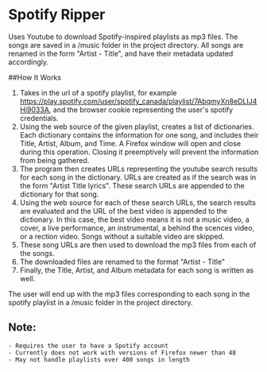 # Spotify Ripper
Uses Youtube to download Spotify-inspired playlists as mp3 files. The songs are saved in a /music folder in the project directory. All songs are renamed in the form "Artist - Title", and have their metadata updated accordingly.

##How It Works
1. Takes in the url of a spotify playlist, for example <https://play.spotify.com/user/spotify_canada/playlist/7AbqmyXn8eDLIJ4Hi9033A>, and the browser cookie representing the user's spotify credentials.
2. Using the web source of the given playlist, creates a list of dictionaries. Each dictionary contains the information for one song, and includes their Title, Artist, Album, and Time. A Firefox window will open and close during this operation. Closing it preemptively will prevent the information from being gathered.
3. The program then creates URLs representing the youtube search results for each song in the dictionary. URLs are created as if the search was in the form "Artist Title lyrics". These search URLs are appended to the dictionary for that song.
4. Using the web source for each of these search URLs, the search results are evaluated and the URL of the best video is appended to the dictionary. In this case, the best video means it is not a music video, a cover, a live performance, an instrumental, a behind the scences video, or a rection video. Songs without a suitable video are skipped.
5. These song URLs are then used to download the mp3 files from each of the songs.
6. The downloaded files are renamed to the format "Artist - Title"
7. Finally, the Title, Artist, and Album metadata for each song is written as well.

The user will end up with the mp3 files corresponding to each song in the spotify playlist in a /music folder in the project directory.

## Note:
    - Requires the user to have a Spotify account
    - Currently does not work with versions of Firefox newer than 48
    - May not handle playlists over 400 songs in length
